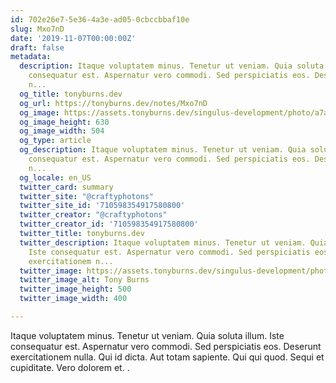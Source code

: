 ```yaml
---
id: 702e26e7-5e36-4a3e-ad05-0cbccbbaf10e
slug: Mxo7nD
date: '2019-11-07T00:00:00Z'
draft: false
metadata:
  description: Itaque voluptatem minus. Tenetur ut veniam. Quia soluta illum. Iste
    consequatur est. Aspernatur vero commodi. Sed perspiciatis eos. Deserunt exercitationem
    n...
  og_title: tonyburns.dev
  og_url: https://tonyburns.dev/notes/Mxo7nD
  og_image: https://assets.tonyburns.dev/singulus-development/photo/a7aaf33dbd0b584a47dea1fc1b3a9bbf.jpeg
  og_image_height: 630
  og_image_width: 504
  og_type: article
  og_description: Itaque voluptatem minus. Tenetur ut veniam. Quia soluta illum. Iste
    consequatur est. Aspernatur vero commodi. Sed perspiciatis eos. Deserunt exercitationem
    n...
  og_locale: en_US
  twitter_card: summary
  twitter_site: "@craftyphotons"
  twitter_site_id: '710598354917580800'
  twitter_creator: "@craftyphotons"
  twitter_creator_id: '710598354917580800'
  twitter_title: tonyburns.dev
  twitter_description: Itaque voluptatem minus. Tenetur ut veniam. Quia soluta illum.
    Iste consequatur est. Aspernatur vero commodi. Sed perspiciatis eos. Deserunt
    exercitationem n...
  twitter_image: https://assets.tonyburns.dev/singulus-development/photo/7502d1526646abf03deb056888635686.jpeg
  twitter_image_alt: Tony Burns
  twitter_image_height: 500
  twitter_image_width: 400

---
```


Itaque voluptatem minus. Tenetur ut veniam. Quia soluta illum. Iste consequatur est. Aspernatur vero commodi. Sed perspiciatis eos. Deserunt exercitationem nulla. Qui id dicta. Aut totam sapiente. Qui qui quod. Sequi et cupiditate. Vero dolorem et. .
